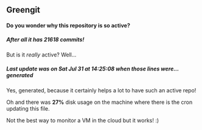 ## Greengit

#### Do you wonder why this repository is so active?

##### After all it has 21618 commits!

But is it *really* active? Well...

##### Last update was on Sat Jul 31 at 14:25:08 when those lines were... generated

Yes, generated, because it certainly helps a lot to have such an active repo!

Oh and there was **27%** disk usage on the machine
where there is the cron updating this file.

Not the best way to monitor a VM in the cloud but it works! :)
